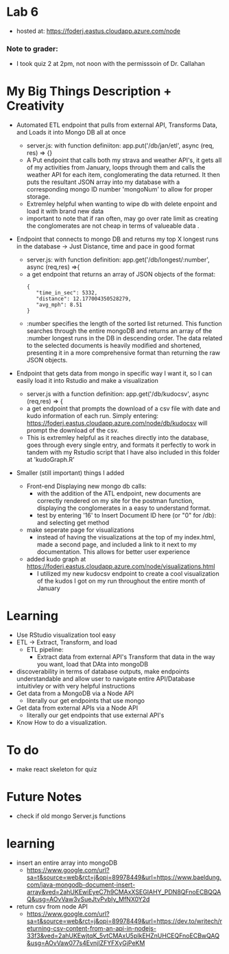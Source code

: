 # Lab 6
   - hosted at: https://foderj.eastus.cloudapp.azure.com/node

### Note to grader: 
   - I took quiz 2 at 2pm, not noon with the permisssoin of Dr. Callahan

# My Big Things Description + Creativity 
   

   - Automated ETL endpoint that pulls from external API, Transforms Data, and Loads it into Mongo DB all at once
      - server.js: with function definiiton: app.put('/db/jan/etl', async (req, res) => {}
      - A Put endpoint that calls both my strava and weather API's, it gets all of my activities from January, loops through them and calls the weather API for each item, conglomerating the data returned. It then puts the resultant JSON array into my database with a corresponding mongo ID number 'mongoNum' to allow for proper storage. 
      - Extremley helpful when wanting to wipe db with delete enpoint and load it with brand new data 
      - important to note that if ran often, may go over rate limit as creating the conglomerates are not cheap in terms of valueable data . 
   


   - Endpoint that connects to mongo DB and returns my top X longest runs in the database -> Just Distance, time and pace in good format
      - server.js: with function definition: app.get('/db/longest/:number', async (req,res) =>{
      - a get endpoint that returns an array of JSON objects of the format: 
         ```
         {
            "time_in_sec": 5332,
            "distance": 12.177004350528279,
            "avg_mph": 8.51
         }
         ```
      - :number specifies the length of the sorted list returned. This function searches through the entire mongoDB and returns an array of the :number longest runs in the DB in descending order. The data related to the selected documents is heavily modified and shortened, presenting it in a more comprehensive format than returning the raw JSON objects. 

   - Endpoint that gets data from mongo in specific way I want it, so I can easily load it into Rstudio and make a visualization
      - server.js with a function definition: app.get('/db/kudocsv', async (req,res) => {
      - a get endpoint that prompts the download of a csv file with date and kudo information of each run. Simply entering: https://foderj.eastus.cloudapp.azure.com/node/db/kudocsv will prompt the download of the csv. 
      - This is extremley helpful as it reaches directly into the database, goes through every single entry, and formats it perfectly to work in tandem with my Rstudio script that I have also included in this folder at 'kudoGraph.R'


   - Smaller (still important) things I added
      - Front-end Displaying new mongo db calls: 
         - with the addition of the ATL endpoint, new documents are correctly rendered on my site for the postman function, displaying the conglomerates in a easy to understand format.
         - test by entering '16' to Insert Document ID here (or "0" for /db): and selecting get method
      - make seperate page for visualizations
         - instead of having the visualizations at the top of my index.html, made a second page, and included a link to it next to my documentation. This allows for better user experience
      - added kudo graph at https://foderj.eastus.cloudapp.azure.com/node/visualizations.html
         - I utilized my new kudocsv endpoint to create a cool visualization of the kudos I got on my run throughout the entire month of January 
         



# Learning
   - Use RStudio visualization tool easy 
   - ETL -> Extract, Transform, and load
      - ETL pipeline: 
         - Extract data from external API's Transform that data in the way you want, load that DAta into mongoDB 
   - discoverability in terms of database outputs, make endpoints understandable and allow user to navigate entire API/Database intuitivley or with very helpful instructions 
   - Get data from a MongoDB via a Node API
      - literally our get endpoints that use mongo
   - Get data from external APIs via a Node API
      - literally our get endpoints that use external API's 
   - Know How to do a visualization. 

# To do
   - make react skeleton for quiz 

# Future Notes
   - check if old mongo Server.js functions 

# learning
   - insert an entire array into mongoDB
      - https://www.google.com/url?sa=t&source=web&rct=j&opi=89978449&url=https://www.baeldung.com/java-mongodb-document-insert-array&ved=2ahUKEwiEyeC7h9CMAxXSEGIAHY_PDN8QFnoECBQQAQ&usg=AOvVaw3vSueJtvPvbIy_MfNX0Y2d
   - return csv from node API 
      - https://www.google.com/url?sa=t&source=web&rct=j&opi=89978449&url=https://dev.to/writech/returning-csv-content-from-an-api-in-nodejs-33f3&ved=2ahUKEwjtqK_5vtCMAxU5pIkEHZnUHCEQFnoECBwQAQ&usg=AOvVaw077s4EvnjIZFYFXyGjPeKM


